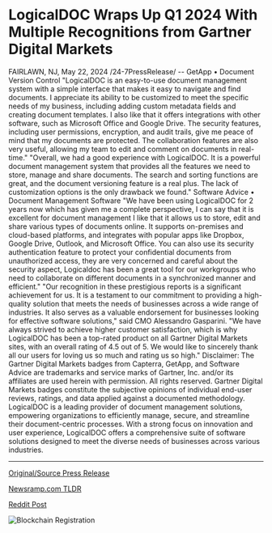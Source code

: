 # LogicalDOC Wraps Up Q1 2024 With Multiple Recognitions from Gartner Digital Markets

FAIRLAWN, NJ, May 22, 2024 /24-7PressRelease/ --   GetApp • Document Version Control  "LogicalDOC is an easy-to-use document management system with a simple interface that makes it easy to navigate and find documents. I appreciate its ability to be customized to meet the specific needs of my business, including adding custom metadata fields and creating document templates. I also like that it offers integrations with other software, such as Microsoft Office and Google Drive. The security features, including user permissions, encryption, and audit trails, give me peace of mind that my documents are protected. The collaboration features are also very useful, allowing my team to edit and comment on documents in real-time."  "Overall, we had a good experience with LogicalDOC. It is a powerful document management system that provides all the features we need to store, manage and share documents. The search and sorting functions are great, and the document versioning feature is a real plus. The lack of customization options is the only drawback we found."  Software Advice • Document Management Software  "We have been using LogicalDOC for 2 years now which has given me a complete perspective, I can say that it is excellent for document management I like that it allows us to store, edit and share various types of documents online. It supports on-premises and cloud-based platforms, and integrates with popular apps like Dropbox, Google Drive, Outlook, and Microsoft Office. You can also use its security authentication feature to protect your confidential documents from unauthorized access, they are very concerned and careful about the security aspect, Logicaldoc has been a great tool for our workgroups who need to collaborate on different documents in a synchronized manner and efficient."  "Our recognition in these prestigious reports is a significant achievement for us. It is a testament to our commitment to providing a high-quality solution that meets the needs of businesses across a wide range of industries. It also serves as a valuable endorsement for businesses looking for effective software solutions," said CMO Alessandro Gasparini.  "We have always strived to achieve higher customer satisfaction, which is why LogicalDOC has been a top-rated product on all Gartner Digital Markets sites, with an overall rating of 4.5 out of 5. We would like to sincerely thank all our users for loving us so much and rating us so high."  Disclaimer: The Gartner Digital Markets badges from Capterra, GetApp, and Software Advice are trademarks and service marks of Gartner, Inc. and/or its affiliates are used herein with permission. All rights reserved. Gartner Digital Markets badges constitute the subjective opinions of individual end-user reviews, ratings, and data applied against a documented methodology.  LogicalDOC is a leading provider of document management solutions, empowering organizations to efficiently manage, secure, and streamline their document-centric processes. With a strong focus on innovation and user experience, LogicalDOC offers a comprehensive suite of software solutions designed to meet the diverse needs of businesses across various industries. 

---

[Original/Source Press Release](https://www.24-7pressrelease.com/press-release/511060/logicaldoc-wraps-up-q1-2024-with-multiple-recognitions-from-gartner-digital-markets)
                    

[Newsramp.com TLDR](None) 



[Reddit Post](https://www.reddit.com/r/Business_NewsRamp/comments/1cxu9vb/logicaldoc_receives_top_ratings_and_recognition/) 



![Blockchain Registration](https://cdn.newsramp.app/24-7PressRelease/qrcode/245/22/vastYxgD.webp)